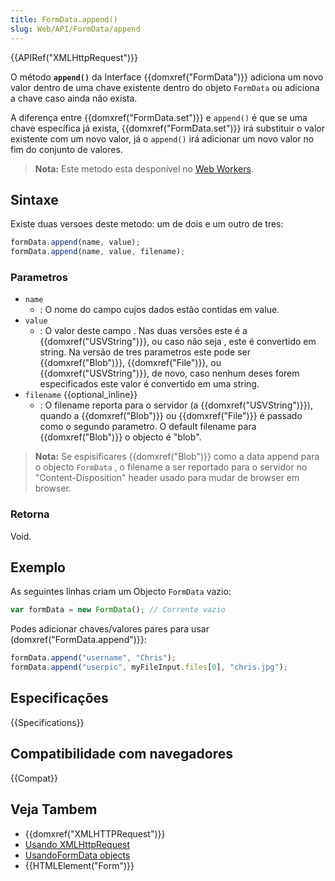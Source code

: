 ```yaml
---
title: FormData.append()
slug: Web/API/FormData/append
---
```


{{APIRef("XMLHttpRequest")}}

O método **`append()`** da Interface {{domxref("FormData")}} adiciona um novo valor dentro de uma chave existente dentro do objeto `FormData` ou adiciona a chave caso ainda não exista.

A diferença entre {{domxref("FormData.set")}} e `append()` é que se uma chave específica já exista, {{domxref("FormData.set")}} irá substituir o valor existente com um novo valor, já o `append()` irá adicionar um novo valor no fim do conjunto de valores.

> **Nota:** Este metodo esta desponivel no [Web Workers](/pt-BR/docs/Web/API/Web_Workers_API).

## Sintaxe

Existe duas versoes deste metodo: um de dois e um outro de tres:

```js
formData.append(name, value);
formData.append(name, value, filename);
```

### Parametros

- `name`
  - : O nome do campo cujos dados estão contidas em value.
- `value`
  - : O valor deste campo . Nas duas versões este é a {{domxref("USVString")}}, ou caso não seja , este é convertido em string. Na versão de tres parametros este pode ser {{domxref("Blob")}}, {{domxref("File")}}, ou {{domxref("USVString")}}, de novo, caso nenhum deses forem especificados este valor é convertido em uma string.
- `filename` {{optional_inline}}
  - : O filename reporta para o servidor (a {{domxref("USVString")}}), quando a {{domxref("Blob")}} ou {{domxref("File")}} é passado como o segundo parametro. O default filename para {{domxref("Blob")}} o objecto é "blob".

> **Nota:** Se espisificares {{domxref("Blob")}} como a data append para o objecto `FormData` , o filename a ser reportado para o servidor no "Content-Disposition" header usado para mudar de browser em browser.

### Retorna

Void.

## Exemplo

As seguintes linhas criam um Objecto `FormData` vazio:

```js
var formData = new FormData(); // Corrente vazio
```

Podes adicionar chaves/valores pares para usar (domxref("FormData.append")}}:

```js
formData.append("username", "Chris");
formData.append("userpic", myFileInput.files[0], "chris.jpg");
```

## Especificações

{{Specifications}}

## Compatibilidade com navegadores

{{Compat}}

## Veja Tambem

- {{domxref("XMLHTTPRequest")}}
- [Usando XMLHttpRequest](/pt-BR/docs/DOM/XMLHttpRequest/Using_XMLHttpRequest)
- [UsandoFormData objects](/pt-BR/docs/DOM/XMLHttpRequest/FormData/Using_FormData_Objects)
- {{HTMLElement("Form")}}
